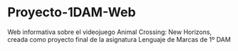 # Proyecto-1DAM-Web
 Web informativa sobre el videojuego Animal Crossing: New Horizons, creada como proyecto final de la asignatura Lenguaje de Marcas de 1º DAM
